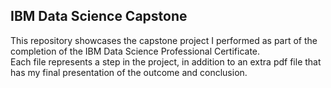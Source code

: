 ## IBM Data Science Capstone
This repository showcases the capstone project I performed as part of the completion of the IBM Data Science Professional Certificate.\
Each file represents a step in the project, in addition to an extra pdf file that has my final presentation of the outcome and conclusion.

